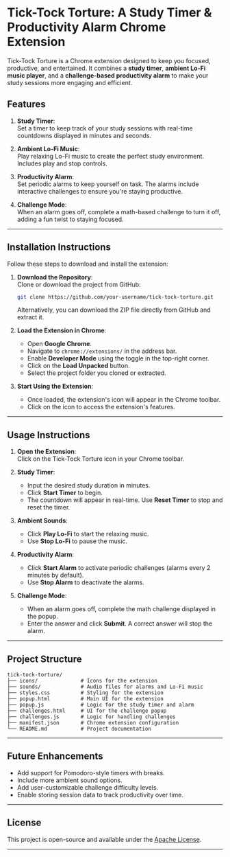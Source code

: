 # Tick-Tock Torture: A Study Timer & Productivity Alarm Chrome Extension

Tick-Tock Torture is a Chrome extension designed to keep you focused, productive, and entertained. It combines a **study timer**, **ambient Lo-Fi music player**, and a **challenge-based productivity alarm** to make your study sessions more engaging and efficient.

## Features

1. **Study Timer**:  
   Set a timer to keep track of your study sessions with real-time countdowns displayed in minutes and seconds.

2. **Ambient Lo-Fi Music**:  
   Play relaxing Lo-Fi music to create the perfect study environment. Includes play and stop controls.

3. **Productivity Alarm**:  
   Set periodic alarms to keep yourself on task. The alarms include interactive challenges to ensure you're staying productive.

4. **Challenge Mode**:  
   When an alarm goes off, complete a math-based challenge to turn it off, adding a fun twist to staying focused.

---

## Installation Instructions

Follow these steps to download and install the extension:

1. **Download the Repository**:  
   Clone or download the project from GitHub:

   ```bash
   git clone https://github.com/your-username/tick-tock-torture.git
   ```

   Alternatively, you can download the ZIP file directly from GitHub and extract it.

2. **Load the Extension in Chrome**:  
   - Open **Google Chrome**.
   - Navigate to `chrome://extensions/` in the address bar.
   - Enable **Developer Mode** using the toggle in the top-right corner.
   - Click on the **Load Unpacked** button.
   - Select the project folder you cloned or extracted.

3. **Start Using the Extension**:  
   - Once loaded, the extension's icon will appear in the Chrome toolbar.
   - Click on the icon to access the extension's features.

---

## Usage Instructions

1. **Open the Extension**:  
   Click on the Tick-Tock Torture icon in your Chrome toolbar.

2. **Study Timer**:  
   - Input the desired study duration in minutes.
   - Click **Start Timer** to begin.
   - The countdown will appear in real-time. Use **Reset Timer** to stop and reset the timer.

3. **Ambient Sounds**:  
   - Click **Play Lo-Fi** to start the relaxing music.
   - Use **Stop Lo-Fi** to pause the music.

4. **Productivity Alarm**:  
   - Click **Start Alarm** to activate periodic challenges (alarms every 2 minutes by default).
   - Use **Stop Alarm** to deactivate the alarms.

5. **Challenge Mode**:  
   - When an alarm goes off, complete the math challenge displayed in the popup.
   - Enter the answer and click **Submit**. A correct answer will stop the alarm.

---

## Project Structure

```
tick-tock-torture/
├── icons/              # Icons for the extension
├── sounds/             # Audio files for alarms and Lo-Fi music
├── styles.css          # Styling for the extension
├── popup.html          # Main UI for the extension
├── popup.js            # Logic for the study timer and alarm
├── challenges.html     # UI for the challenge popup
├── challenges.js       # Logic for handling challenges
├── manifest.json       # Chrome extension configuration
└── README.md           # Project documentation
```

---

## Future Enhancements

- Add support for Pomodoro-style timers with breaks.
- Include more ambient sound options.
- Add user-customizable challenge difficulty levels.
- Enable storing session data to track productivity over time.

---

## License

This project is open-source and available under the [Apache License](LICENSE).

---
